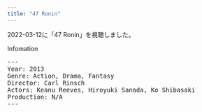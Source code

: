 ```yaml
---
title: "47 Ronin"
---
```

2022-03-12に「47 Ronin」を視聴しました。

Infomation
<pre>
---
Year: 2013
Genre: Action, Drama, Fantasy
Director: Carl Rinsch
Actors: Keanu Reeves, Hiroyuki Sanada, Ko Shibasaki
Production: N/A
---
</pre>